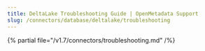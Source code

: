 ```yaml
---
title: DeltaLake Troubleshooting Guide | OpenMetadata Support
slug: /connectors/database/deltalake/troubleshooting
---
```


{% partial file="/v1.7/connectors/troubleshooting.md" /%}

